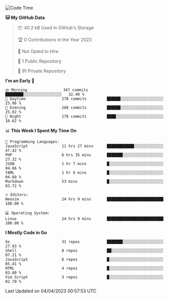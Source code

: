 
<!--START_SECTION:waka-->
![Code Time](http://img.shields.io/badge/Code%20Time-3%2C425%20hrs%2025%20mins-blue)

**🐱 My GitHub Data** 

> 📦 40.2 kB Used in GitHub's Storage 
 > 
> 🏆 0 Contributions in the Year 2023
 > 
> 🚫 Not Opted to Hire
 > 
> 📜 1 Public Repository 
 > 
> 🔑 91 Private Repository 
 > 
**I'm an Early 🐤** 

```text
🌞 Morning                347 commits         ████████░░░░░░░░░░░░░░░░░   32.40 % 
🌆 Daytime                278 commits         ██████░░░░░░░░░░░░░░░░░░░   25.96 % 
🌃 Evening                268 commits         ██████░░░░░░░░░░░░░░░░░░░   25.02 % 
🌙 Night                  178 commits         ████░░░░░░░░░░░░░░░░░░░░░   16.62 % 
```


📊 **This Week I Spent My Time On** 

```text
💬 Programming Languages: 
JavaScript               11 hrs 27 mins      ████████████░░░░░░░░░░░░░   47.42 % 
PHP                      6 hrs 35 mins       ███████░░░░░░░░░░░░░░░░░░   27.32 % 
JSON                     1 hr 7 mins         █░░░░░░░░░░░░░░░░░░░░░░░░   04.66 % 
YAML                     1 hr 6 mins         █░░░░░░░░░░░░░░░░░░░░░░░░   04.60 % 
Markdown                 53 mins             █░░░░░░░░░░░░░░░░░░░░░░░░   03.72 % 

🔥 Editors: 
Neovim                   24 hrs 9 mins       █████████████████████████   100.00 % 

💻 Operating System: 
Linux                    24 hrs 9 mins       █████████████████████████   100.00 % 
```

**I Mostly Code in Go** 

```text
Go                       31 repos            ███████░░░░░░░░░░░░░░░░░░   27.93 % 
Shell                    8 repos             ██░░░░░░░░░░░░░░░░░░░░░░░   07.21 % 
JavaScript               6 repos             █░░░░░░░░░░░░░░░░░░░░░░░░   05.41 % 
HTML                     4 repos             █░░░░░░░░░░░░░░░░░░░░░░░░   03.60 % 
Vim Script               3 repos             █░░░░░░░░░░░░░░░░░░░░░░░░   02.70 % 
```




 Last Updated on 04/04/2023 00:57:53 UTC
<!--END_SECTION:waka-->
